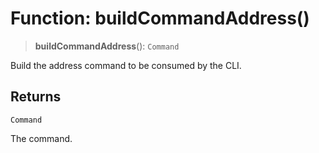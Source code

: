 # Function: buildCommandAddress()

> **buildCommandAddress**(): `Command`

Build the address command to be consumed by the CLI.

## Returns

`Command`

The command.
